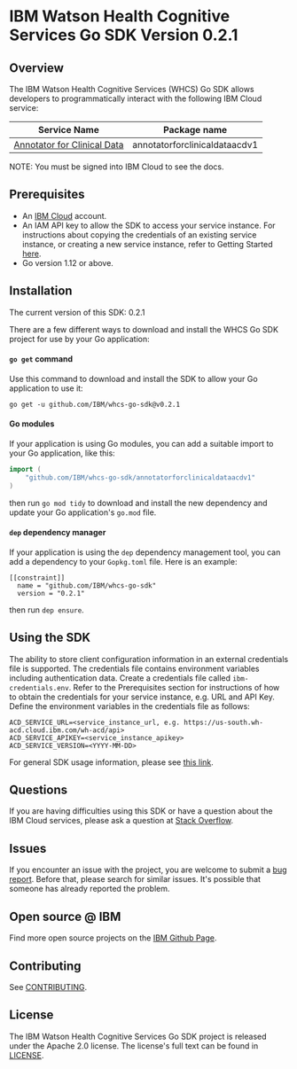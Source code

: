 # IBM Watson Health Cognitive Services Go SDK Version 0.2.1

## Overview

The IBM Watson Health Cognitive Services (WHCS) Go SDK allows developers to programmatically interact with the following IBM Cloud service:

Service Name | Package name
--- | ---
[Annotator for Clinical Data](https://cloud.ibm.com/apidocs/wh-acd) | annotatorforclinicaldataacdv1 |

NOTE: You must be signed into IBM Cloud to see the docs.

## Prerequisites

[ibm-cloud-onboarding]: https://cloud.ibm.com/registration

* An [IBM Cloud][ibm-cloud-onboarding] account.
* An IAM API key to allow the SDK to access your service instance. For instructions about copying the credentials of an existing service instance, or creating a new service instance, refer to Getting Started [here](https://cloud.ibm.com/docs/wh-acd?topic=wh-acd-getting-started).
* Go version 1.12 or above.

## Installation
The current version of this SDK: 0.2.1

There are a few different ways to download and install the WHCS Go SDK project for use by your
Go application:

#### `go get` command  
Use this command to download and install the SDK to allow your Go application to
use it:

```
go get -u github.com/IBM/whcs-go-sdk@v0.2.1
```

#### Go modules  
If your application is using Go modules, you can add a suitable import to your
Go application, like this:

```go
import (
	"github.com/IBM/whcs-go-sdk/annotatorforclinicaldataacdv1"
)
```

then run `go mod tidy` to download and install the new dependency and update your Go application's
`go.mod` file.

#### `dep` dependency manager  
If your application is using the `dep` dependency management tool, you can add a dependency
to your `Gopkg.toml` file.  Here is an example:

```
[[constraint]]
  name = "github.com/IBM/whcs-go-sdk"
  version = "0.2.1"

```

then run `dep ensure`.

## Using the SDK
The ability to store client configuration information in an external credentials file is supported.  The credentials file contains environment variables including authentication data.  Create a credentials file called `ibm-credentials.env`.  Refer to the Prerequisites section for instructions of how to obtain the credentials for your service instance, e.g. URL and API Key.  Define the environment variables in the credentials file as follows:
```
ACD_SERVICE_URL=<service_instance_url, e.g. https://us-south.wh-acd.cloud.ibm.com/wh-acd/api>
ACD_SERVICE_APIKEY=<service_instance_apikey>
ACD_SERVICE_VERSION=<YYYY-MM-DD>
```

For general SDK usage information, please see [this link](https://github.com/IBM/ibm-cloud-sdk-common/blob/master/README.md).

## Questions

If you are having difficulties using this SDK or have a question about the IBM Cloud services,
please ask a question at
[Stack Overflow](http://stackoverflow.com/questions/ask?tags=ibm-cloud).

## Issues
If you encounter an issue with the project, you are welcome to submit a
[bug report](https://github.com/IBM/whcs-go-sdk/issues).
Before that, please search for similar issues. It's possible that someone has already reported the problem.

## Open source @ IBM
Find more open source projects on the [IBM Github Page](http://ibm.github.io/).

## Contributing
See [CONTRIBUTING](CONTRIBUTING.md).

## License

The IBM Watson Health Cognitive Services Go SDK project is released under the Apache 2.0 license.
The license's full text can be found in [LICENSE](LICENSE).
